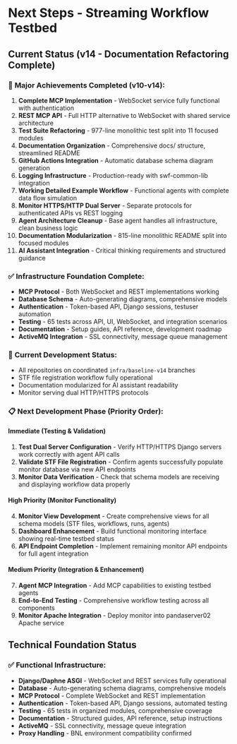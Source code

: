 # Next Steps - Streaming Workflow Testbed

## Current Status (v14 - Documentation Refactoring Complete)

### 🎉 **Major Achievements Completed (v10-v14):**
1. **Complete MCP Implementation** - WebSocket service fully functional with authentication
2. **REST MCP API** - Full HTTP alternative to WebSocket with shared service architecture
3. **Test Suite Refactoring** - 977-line monolithic test split into 11 focused modules
4. **Documentation Organization** - Comprehensive docs/ structure, streamlined README
5. **GitHub Actions Integration** - Automatic database schema diagram generation
6. **Logging Infrastructure** - Production-ready with swf-common-lib integration
7. **Working Detailed Example Workflow** - Functional agents with complete data flow simulation
8. **Monitor HTTPS/HTTP Dual Server** - Separate protocols for authenticated APIs vs REST logging
9. **Agent Architecture Cleanup** - Base agent handles all infrastructure, clean business logic
10. **Documentation Modularization** - 815-line monolithic README split into focused modules
11. **AI Assistant Integration** - Critical thinking requirements and structured guidance

### ✅ **Infrastructure Foundation Complete:**
- **MCP Protocol** - Both WebSocket and REST implementations working
- **Database Schema** - Auto-generating diagrams, comprehensive models
- **Authentication** - Token-based API, Django sessions, testuser automation
- **Testing** - 65 tests across API, UI, WebSocket, and integration scenarios
- **Documentation** - Setup guides, API reference, development roadmap
- **ActiveMQ Integration** - SSL connectivity, message queue management

### 🔧 **Current Development Status:**
- All repositories on coordinated `infra/baseline-v14` branches
- STF file registration workflow fully operational
- Documentation modularized for AI assistant readability
- Monitor serving dual HTTP/HTTPS protocols

### 📋 **Next Development Phase (Priority Order):**

#### Immediate (Testing & Validation)
1. **Test Dual Server Configuration** - Verify HTTP/HTTPS Django servers work correctly with agent API calls
2. **Validate STF File Registration** - Confirm agents successfully populate monitor database via new API endpoints
3. **Monitor Data Verification** - Check that schema models are receiving and displaying workflow data properly

#### High Priority (Monitor Functionality)  
4. **Monitor View Development** - Create comprehensive views for all schema models (STF files, workflows, runs, agents)
5. **Dashboard Enhancement** - Build functional monitoring interface showing real-time testbed status
6. **API Endpoint Completion** - Implement remaining monitor API endpoints for full agent integration

#### Medium Priority (Integration & Enhancement)
7. **Agent MCP Integration** - Add MCP capabilities to existing testbed agents
8. **End-to-End Testing** - Comprehensive workflow testing across all components
9. **Monitor Apache Integration** - Deploy monitor into pandaserver02 Apache service

## Technical Foundation Status

### ✅ **Functional Infrastructure:**
- **Django/Daphne ASGI** - WebSocket and REST services fully operational
- **Database** - Auto-generating schema diagrams, comprehensive models
- **MCP Protocol** - Complete WebSocket and REST implementation
- **Authentication** - Token-based API, Django sessions, automated testing
- **Testing** - 65 tests in organized modules, comprehensive coverage
- **Documentation** - Structured guides, API reference, setup instructions
- **ActiveMQ** - SSL connectivity, message queue integration
- **Proxy Handling** - BNL environment compatibility confirmed

